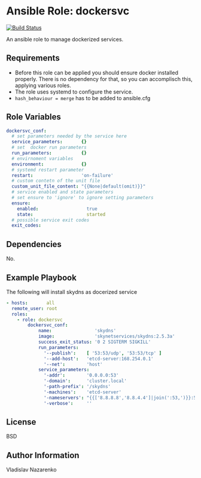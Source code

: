 Ansible Role: dockersvc
=========
[![Build Status](https://travis-ci.org/codecap/ansible-role-dockersvc.svg?branch=master)](https://travis-ci.org/codecap/ansible-role-dockersvc)

An ansible role to manage dockerized services.

Requirements
------------

* Before this role can be applied you should ensure docker installed properly. There is no dependency for that, so you can accomplisch this, applying various roles.
* The role uses systemd to configure the service.
* ```hash_behaviour = merge``` has to be added to ansible.cfg

Role Variables
--------------

```yaml
dockersvc_conf:
  # set parameters needed by the service here
  service_parameters:       {}
  # set  docker run parameters
  run_parameters:           {}
  # envirnoment variables
  environment:              {}
  # systemd restart parameter
  restart:                  'on-failure'
  # custom contetn of the unit file
  custom_unit_file_content: "{{None|default(omit)}}"
  # service enabled and state parameters
  # set ensure to 'ignore' to ignore setting parameters
  ensure:
    enabled:                  true
    state:                    started
  # possible service exit codes
  exit_codes:
```
Dependencies
------------

No.

Example Playbook
----------------
The following will install skydns as docerized service

```yaml
- hosts:       all
  remote_user: root
  roles:
    - role: dockersvc
        dockersvc_conf:
            name:                'skydns'
            image:               'skynetservices/skydns:2.5.3a'
            success_exit_status: '0 2 SIGTERM SIGKILL'
            run_parameters:
              '--publish':    [ '53:53/udp', '53:53/tcp' ]
              '--add-host':   'etcd-server:168.254.0.1'
              '--net':        'host'
            service_parameters:
              '-addr':        '0.0.0.0:53'
              '-domain':      'cluster.local'
              '-path-prefix': '/skydns'
              '-machines':    'etcd-server'
              '-nameservers': "{{['8.8.8.8','8.8.4.4']|join(':53,')}}:53"
              '-verbose':     ''
```

License
-------

BSD

Author Information
------------------

Vladislav Nazarenko
